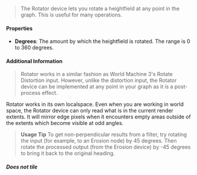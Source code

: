 > The Rotator device lets you rotate a heightfield at any point in the graph. This is useful for many operations.

#### Properties
- **Degrees**: The amount by which the heightfield is rotated. The range is 0 to 360 degrees.

#### Additional Information
> Rotator works in a similar fashion as World Machine 3's Rotate Distortion input. However, unlike the distortion input, the Rotator device can be implemented at any point in your graph as it is a post-process effect.

Rotator works in its own localspace. Even when you are working in world space, the Rotator device can only read what is in the current render extents. It will mirror edge pixels when it encounters empty areas outside of the extents which become visible at odd angles.
> **Usage Tip**
> To get non-perpendicular results from a filter, try rotating the input (for example, to an Erosion node) by 45 degrees. Then rotate the processed output (from the Erosion device) by -45 degrees to bring it back to the original heading.

##### Does not tile
